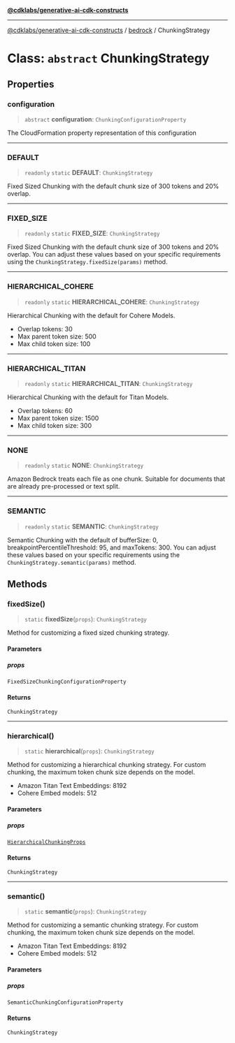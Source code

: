 [**@cdklabs/generative-ai-cdk-constructs**](../../../../README.md)

***

[@cdklabs/generative-ai-cdk-constructs](../../../../README.md) / [bedrock](../README.md) / ChunkingStrategy

# Class: `abstract` ChunkingStrategy

## Properties

### configuration

> `abstract` **configuration**: `ChunkingConfigurationProperty`

The CloudFormation property representation of this configuration

***

### DEFAULT

> `readonly` `static` **DEFAULT**: `ChunkingStrategy`

Fixed Sized Chunking with the default chunk size of 300 tokens and 20% overlap.

***

### FIXED\_SIZE

> `readonly` `static` **FIXED\_SIZE**: `ChunkingStrategy`

Fixed Sized Chunking with the default chunk size of 300 tokens and 20% overlap.
You can adjust these values based on your specific requirements using the
`ChunkingStrategy.fixedSize(params)` method.

***

### HIERARCHICAL\_COHERE

> `readonly` `static` **HIERARCHICAL\_COHERE**: `ChunkingStrategy`

Hierarchical Chunking with the default for Cohere Models.
- Overlap tokens: 30
- Max parent token size: 500
- Max child token size: 100

***

### HIERARCHICAL\_TITAN

> `readonly` `static` **HIERARCHICAL\_TITAN**: `ChunkingStrategy`

Hierarchical Chunking with the default for Titan Models.
- Overlap tokens: 60
- Max parent token size: 1500
- Max child token size: 300

***

### NONE

> `readonly` `static` **NONE**: `ChunkingStrategy`

Amazon Bedrock treats each file as one chunk. Suitable for documents that
are already pre-processed or text split.

***

### SEMANTIC

> `readonly` `static` **SEMANTIC**: `ChunkingStrategy`

Semantic Chunking with the default of bufferSize: 0,
breakpointPercentileThreshold: 95, and maxTokens: 300.
You can adjust these values based on your specific requirements using the
`ChunkingStrategy.semantic(params)` method.

## Methods

### fixedSize()

> `static` **fixedSize**(`props`): `ChunkingStrategy`

Method for customizing a fixed sized chunking strategy.

#### Parameters

##### props

`FixedSizeChunkingConfigurationProperty`

#### Returns

`ChunkingStrategy`

***

### hierarchical()

> `static` **hierarchical**(`props`): `ChunkingStrategy`

Method for customizing a hierarchical chunking strategy.
For custom chunking, the maximum token chunk size depends on the model.
- Amazon Titan Text Embeddings: 8192
- Cohere Embed models: 512

#### Parameters

##### props

[`HierarchicalChunkingProps`](../interfaces/HierarchicalChunkingProps.md)

#### Returns

`ChunkingStrategy`

***

### semantic()

> `static` **semantic**(`props`): `ChunkingStrategy`

Method for customizing a semantic chunking strategy.
For custom chunking, the maximum token chunk size depends on the model.
- Amazon Titan Text Embeddings: 8192
- Cohere Embed models: 512

#### Parameters

##### props

`SemanticChunkingConfigurationProperty`

#### Returns

`ChunkingStrategy`
